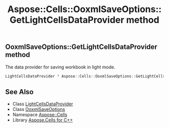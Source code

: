 ﻿---
title: Aspose::Cells::OoxmlSaveOptions::GetLightCellsDataProvider method
linktitle: GetLightCellsDataProvider
second_title: Aspose.Cells for C++ API Reference
description: 'Aspose::Cells::OoxmlSaveOptions::GetLightCellsDataProvider method. The data provider for saving workbook in light mode in C++.'
type: docs
weight: 800
url: /cpp/aspose.cells/ooxmlsaveoptions/getlightcellsdataprovider/
---
## OoxmlSaveOptions::GetLightCellsDataProvider method


The data provider for saving workbook in light mode.

```cpp
LightCellsDataProvider * Aspose::Cells::OoxmlSaveOptions::GetLightCellsDataProvider()
```

## See Also

* Class [LightCellsDataProvider](../../lightcellsdataprovider/)
* Class [OoxmlSaveOptions](../)
* Namespace [Aspose::Cells](../../)
* Library [Aspose.Cells for C++](../../../)
